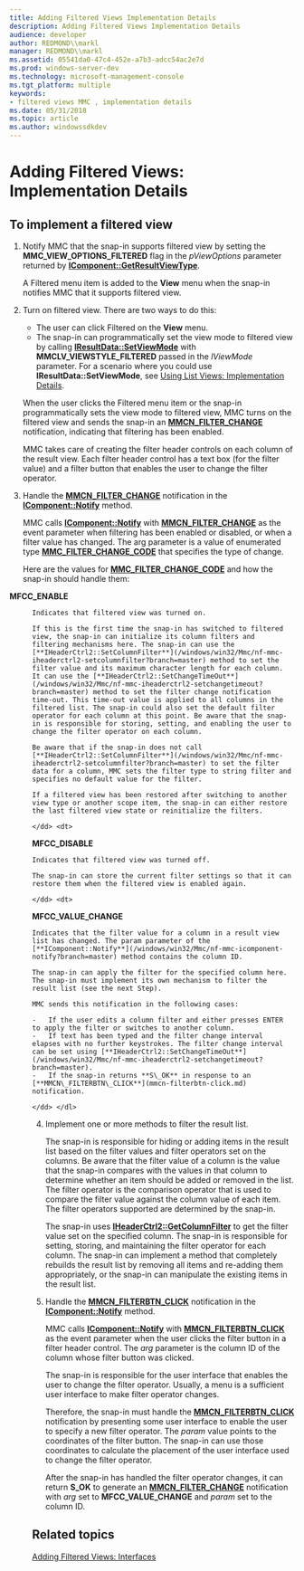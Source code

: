```yaml
---
title: Adding Filtered Views Implementation Details
description: Adding Filtered Views Implementation Details
audience: developer
author: REDMOND\\markl
manager: REDMOND\\markl
ms.assetid: 05541da0-47c4-452e-a7b3-adcc54ac2e7d
ms.prod: windows-server-dev
ms.technology: microsoft-management-console
ms.tgt_platform: multiple
keywords:
- filtered views MMC , implementation details
ms.date: 05/31/2018
ms.topic: article
ms.author: windowssdkdev
---
```


# Adding Filtered Views: Implementation Details

## To implement a filtered view

1.  Notify MMC that the snap-in supports filtered view by setting the **MMC\_VIEW\_OPTIONS\_FILTERED** flag in the *pViewOptions* parameter returned by [**IComponent::GetResultViewType**](/windows/win32/Mmc/nf-mmc-icomponent-getresultviewtype?branch=master).

    A Filtered menu item is added to the **View** menu when the snap-in notifies MMC that it supports filtered view.

2.  Turn on filtered view. There are two ways to do this:

    -   The user can click Filtered on the **View** menu.
    -   The snap-in can programmatically set the view mode to filtered view by calling [**IResultData::SetViewMode**](/windows/win32/Mmc/nf-mmc-iresultdata-setviewmode?branch=master) with **MMCLV\_VIEWSTYLE\_FILTERED** passed in the *lViewMode* parameter. For a scenario where you could use **IResultData::SetViewMode**, see [Using List Views: Implementation Details](using-list-views-implementation-details.md).

    When the user clicks the Filtered menu item or the snap-in programmatically sets the view mode to filtered view, MMC turns on the filtered view and sends the snap-in an [**MMCN\_FILTER\_CHANGE**](mmcn-filter-change.md) notification, indicating that filtering has been enabled.

    MMC takes care of creating the filter header controls on each column of the result view. Each filter header control has a text box (for the filter value) and a filter button that enables the user to change the filter operator.

3.  Handle the [**MMCN\_FILTER\_CHANGE**](mmcn-filter-change.md) notification in the [**IComponent::Notify**](/windows/win32/Mmc/nf-mmc-icomponent-notify?branch=master) method.

    MMC calls [**IComponent::Notify**](/windows/win32/Mmc/nf-mmc-icomponent-notify?branch=master) with [**MMCN\_FILTER\_CHANGE**](mmcn-filter-change.md) as the event parameter when filtering has been enabled or disabled, or when a filter value has changed. The arg parameter is a value of enumerated type [**MMC\_FILTER\_CHANGE\_CODE**](/windows/win32/Mmc/ne-mmc-_mmc_filter_change_code?branch=master) that specifies the type of change.

    Here are the values for [**MMC\_FILTER\_CHANGE\_CODE**](/windows/win32/Mmc/ne-mmc-_mmc_filter_change_code?branch=master) and how the snap-in should handle them:

    <dl> <dt>

<span id="MFCC_ENABLE"></span><span id="mfcc_enable"></span>**MFCC\_ENABLE**
</dt> <dd>

    Indicates that filtered view was turned on.

    If this is the first time the snap-in has switched to filtered view, the snap-in can initialize its column filters and filtering mechanisms here. The snap-in can use the [**IHeaderCtrl2::SetColumnFilter**](/windows/win32/Mmc/nf-mmc-iheaderctrl2-setcolumnfilter?branch=master) method to set the filter value and its maximum character length for each column. It can use the [**IHeaderCtrl2::SetChangeTimeOut**](/windows/win32/Mmc/nf-mmc-iheaderctrl2-setchangetimeout?branch=master) method to set the filter change notification time-out. This time-out value is applied to all columns in the filtered list. The snap-in could also set the default filter operator for each column at this point. Be aware that the snap-in is responsible for storing, setting, and enabling the user to change the filter operator on each column.

    Be aware that if the snap-in does not call [**IHeaderCtrl2::SetColumnFilter**](/windows/win32/Mmc/nf-mmc-iheaderctrl2-setcolumnfilter?branch=master) to set the filter data for a column, MMC sets the filter type to string filter and specifies no default value for the filter.

    If a filtered view has been restored after switching to another view type or another scope item, the snap-in can either restore the last filtered view state or reinitialize the filters.

    </dd> <dt>

<span id="MFCC_DISABLE"></span><span id="mfcc_disable"></span>**MFCC\_DISABLE**
</dt> <dd>

    Indicates that filtered view was turned off.

    The snap-in can store the current filter settings so that it can restore them when the filtered view is enabled again.

    </dd> <dt>

<span id="MFCC_VALUE_CHANGE"></span><span id="mfcc_value_change"></span>**MFCC\_VALUE\_CHANGE**
</dt> <dd>

    Indicates that the filter value for a column in a result view list has changed. The param parameter of the [**IComponent::Notify**](/windows/win32/Mmc/nf-mmc-icomponent-notify?branch=master) method contains the column ID.

    The snap-in can apply the filter for the specified column here. The snap-in must implement its own mechanism to filter the result list (see the next Step).

    MMC sends this notification in the following cases:

    -   If the user edits a column filter and either presses ENTER to apply the filter or switches to another column.
    -   If text has been typed and the filter change interval elapses with no further keystrokes. The filter change interval can be set using [**IHeaderCtrl2::SetChangeTimeOut**](/windows/win32/Mmc/nf-mmc-iheaderctrl2-setchangetimeout?branch=master).
    -   If the snap-in returns **S\_OK** in response to an [**MMCN\_FILTERBTN\_CLICK**](mmcn-filterbtn-click.md) notification.

    </dd> </dl>

4.  Implement one or more methods to filter the result list.

    The snap-in is responsible for hiding or adding items in the result list based on the filter values and filter operators set on the columns. Be aware that the filter value of a column is the value that the snap-in compares with the values in that column to determine whether an item should be added or removed in the list. The filter operator is the comparison operator that is used to compare the filter value against the column value of each item. The filter operators supported are determined by the snap-in.

    The snap-in uses [**IHeaderCtrl2::GetColumnFilter**](/windows/win32/Mmc/nf-mmc-iheaderctrl2-getcolumnfilter?branch=master) to get the filter value set on the specified column. The snap-in is responsible for setting, storing, and maintaining the filter operator for each column. The snap-in can implement a method that completely rebuilds the result list by removing all items and re-adding them appropriately, or the snap-in can manipulate the existing items in the result list.

5.  Handle the [**MMCN\_FILTERBTN\_CLICK**](mmcn-filterbtn-click.md) notification in the [**IComponent::Notify**](/windows/win32/Mmc/nf-mmc-icomponent-notify?branch=master) method.

    MMC calls [**IComponent::Notify**](/windows/win32/Mmc/nf-mmc-icomponent-notify?branch=master) with [**MMCN\_FILTERBTN\_CLICK**](mmcn-filterbtn-click.md) as the event parameter when the user clicks the filter button in a filter header control. The *arg* parameter is the column ID of the column whose filter button was clicked.

    The snap-in is responsible for the user interface that enables the user to change the filter operator. Usually, a menu is a sufficient user interface to make filter operator changes.

    Therefore, the snap-in must handle the [**MMCN\_FILTERBTN\_CLICK**](mmcn-filterbtn-click.md) notification by presenting some user interface to enable the user to specify a new filter operator. The *param* value points to the coordinates of the filter button. The snap-in can use those coordinates to calculate the placement of the user interface used to change the filter operator.

    After the snap-in has handled the filter operator changes, it can return **S\_OK** to generate an [**MMCN\_FILTER\_CHANGE**](mmcn-filter-change.md) notification with *arg* set to **MFCC\_VALUE\_CHANGE** and *param* set to the column ID.

## Related topics

<dl> <dt>

[Adding Filtered Views: Interfaces](adding-filtered-views-interfaces.md)
</dt> </dl>

 

 




